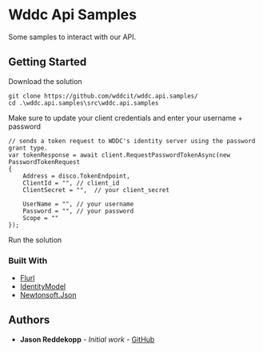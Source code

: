 # Wddc Api Samples

Some samples to interact with our API.

## Getting Started

Download the solution

```
git clone https://github.com/wddcit/wddc.api.samples/
cd .\wddc.api.samples\src\wddc.api.samples
```

Make sure to update your client credentials and enter your username + password

```
// sends a token request to WDDC's identity server using the password grant type.
var tokenResponse = await client.RequestPasswordTokenAsync(new PasswordTokenRequest
{
    Address = disco.TokenEndpoint,
    ClientId = "", // client_id
    ClientSecret = "",  // your client_secret

    UserName = "", // your username
    Password = "", // your password
    Scope = ""
});
```

Run the solution

### Built With

* [Flurl](https://flurl.io/)
* [IdentityModel](https://identitymodel.readthedocs.io/en/latest/)
* [Newtonsoft.Json](https://www.newtonsoft.com/json)

## Authors

* **Jason Reddekopp** - *Initial work* - [GitHub](https://github.com/jreddeko)
